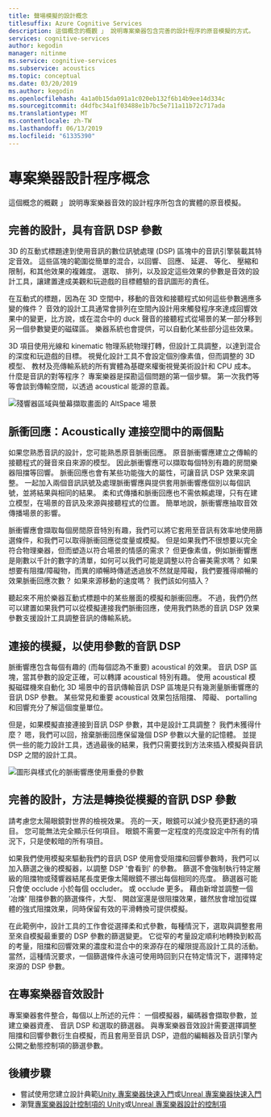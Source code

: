 ```yaml
---
title: 聲場模擬的設計概念
titlesuffix: Azure Cognitive Services
description: 這個概念的概觀 」 說明專案樂器包含完善的設計程序的原音模擬的方式。
services: cognitive-services
author: kegodin
manager: nitinme
ms.service: cognitive-services
ms.subservice: acoustics
ms.topic: conceptual
ms.date: 03/20/2019
ms.author: kegodin
ms.openlocfilehash: 4a1a0b15da091a1c020eb132f6b14b9ee14d334c
ms.sourcegitcommit: d4dfbc34a1f03488e1b7bc5e711a11b72c717ada
ms.translationtype: MT
ms.contentlocale: zh-TW
ms.lasthandoff: 06/13/2019
ms.locfileid: "61335390"
---
```

# <a name="project-acoustics-design-process-concepts"></a>專案樂器設計程序概念

這個概念的概觀 」 說明專案樂器音效的設計程序所包含的實體的原音模擬。

## <a name="sound-design-with-audio-dsp-parameters"></a>完善的設計，具有音訊 DSP 參數

3D 的互動式標題達到使用音訊的數位訊號處理 (DSP) 區塊中的音訊引擎裝載其特定音效。 這些區塊的範圍從簡單的混合，以回響、 回應、 延遲、 等化、 壓縮和限制，和其他效果的複雜度。 選取、 排列，以及設定這些效果的參數是音效的設計工具，讓建置達成美觀和玩遊戲的目標體驗的音訊圖形的責任。

在互動式的標題，因為在 3D 空間中，移動的音效和接聽程式如何這些參數適應多變的條件？ 音效的設計工具通常會排列在空間內設計用來觸發程序來達成回響效果中的變更，比方說，或在混合中的 duck 聲音的接聽程式從場景的某一部分移到另一個參數變更的磁碟區。 樂器系統也會提供，可以自動化某些部分這些效果。

3D 項目使用光線和 kinematic 物理系統物理打轉，但設計工具調整，以達到混合的深度和玩遊戲的目標。 視覺化設計工具不會設定個別像素值，但而調整的 3D 模型、 教材及亮傳輸系統的所有實體為基礎來權衡視覺美術設計和 CPU 成本。 什麼是音訊的對等程序？ 專案樂器是探勘這個問題的第一個步驟。 第一次我們等等會談到傳輸空間，以透過 acoustical 能源的意義。

![殘響器區域與螢幕擷取畫面的 AltSpace 場景](media/reverb-zones-altspace.png)

## <a name="impulse-responses-acoustically-connecting-two-points-in-space"></a>脈衝回應：Acoustically 連接空間中的兩個點

如果您熟悉音訊的設計，您可能熟悉原音脈衝回應。 原音脈衝響應建立之傳輸的接聽程式的聲音來自來源的模型。 因此脈衝響應可以擷取每個特別有趣的房間樂器阻擋等回響。 脈衝回應也會有某些功能強大的屬性，可讓音訊 DSP 效果來調整。 一起加入兩個音訊訊號及處理脈衝響應與提供套用脈衝響應個別以每個訊號，並將結果與相同的結果。 柔和式傳播和脈衝回應也不需依賴處理，只有在建立模型，在場景的音訊及來源與接聽程式的位置。 簡單地說，脈衝響應抽取音效傳播場景的影響。

脈衝響應會擷取每個房間原音特別有趣，我們可以將它套用至音訊有效率地使用篩選條件，和我們可以取得脈衝回應從度量或模擬。 但是如果我們不很想要以完全符合物理樂器，但而塑造以符合場景的情感的需求？ 但更像素值，例如脈衝響應是剛數以千計的數字的清單，如何可以我們可能是調整以符合審美需求嗎？ 如果想要有阻擋/障礙物，而異的順暢時傳遞透過放不然就是障礙，我們要獲得順暢的效果脈衝回應次數？ 如果來源移動的速度嗎？ 我們該如何插入？

聽起來不用於樂器互動式標題中的某些層面的模擬和脈衝回應。 不過，我們仍然可以建置如果我們可以從模擬連接我們脈衝回應，使用我們熟悉的音訊 DSP 效果參數支援設計工具調整音訊的傳輸系統。

## <a name="connecting-simulation-to-audio-dsp-with-parameters"></a>連接的模擬，以使用參數的音訊 DSP

脈衝響應包含每個有趣的 (而每個認為不重要) acoustical 的效果。 音訊 DSP 區塊，當其參數的設定正確，可以轉譯 acoustical 特別有趣。 使用 acoustical 模擬磁碟機來自動化 3D 場景中的音訊傳輸音訊 DSP 區塊是只有幾測量脈衝響應的音訊 DSP 參數。 某些常見和重要 acoustical 效果包括阻擋、 障礙、 portalling 和回響充分了解這個度量單位。

但是，如果模擬直接連接到音訊 DSP 參數，其中是設計工具調整？ 我們未獲得什麼？ 嗯，我們可以回，捨棄脈衝回應保留幾個 DSP 參數以大量的記憶體。 並提供一些的能力設計工具，透過最後的結果，我們只需要找到方法來插入模擬與音訊 DSP 之間的設計工具。

![圖形與樣式化的脈衝響應使用重疊的參數](media/acoustic-parameters.png)

## <a name="sound-design-by-transforming-audio-dsp-parameters-from-simulation"></a>完善的設計，方法是轉換從模擬的音訊 DSP 參數

請考慮您太陽眼鏡對世界的檢視效果。 亮的一天，眼鏡可以減少發亮更舒適的項目。 您可能無法完全顯示任何項目。 眼鏡不需要一定程度的亮度設定中所有的情況下，只是使較暗的所有項目。

如果我們使用模擬來驅動我們的音訊 DSP 使用會受阻擋和回響參數時，我們可以加入篩選之後的模擬器，以調整 DSP '會看到' 的參數。 篩選不會強制執行特定層級的阻擋物或殘響器結尾長度更像太陽眼鏡不挪出每個相同的亮度。 篩選器可能只會使 occlude 小於每個 occluder。 或 occlude 更多。 藉由新增並調整一個 '冶煉' 阻擋參數的篩選條件，大型、 開啟室還是很阻擋效果，雖然放會增加從媒體的強式阻擋效果，同時保留有效的平滑轉換可提供模擬。

在此範例中，設計工具的工作會從選擇柔和式參數，每種情況下，選取與調整套用至來自模擬最重要的 DSP 參數的篩選變更。 它從窄的考量設定順利地轉換到較高的考量，阻擋和回響效果的濃度和混合中的來源存在的權限提高設計工具的活動。 當然，這種情況要求，一個篩選條件永遠可使用時回到只在特定情況下，選擇特定來源的 DSP 參數。

## <a name="sound-design-in-project-acoustics"></a>在專案樂器音效設計

專案樂器套件整合，每個以上所述的元件： 一個模擬器，編碼器會擷取參數，並建立樂器資產、 音訊 DSP 和選取的篩選器。 與專案樂器音效設計需要選擇調整阻擋和回響參數衍生自模擬，而且套用至音訊 DSP，遊戲的編輯器及音訊引擎內公開之動態控制項的篩選參數。

## <a name="next-steps"></a>後續步驟
* 嘗試使用您建立設計典範[Unity 專案樂器快速入門](unity-quickstart.md)或[Unreal 專案樂器快速入門](unreal-quickstart.md)
* 瀏覽[專案樂器設計控制項的 Unity](unity-workflow.md)或[Unreal 專案樂器設計的控制項](unreal-workflow.md)

